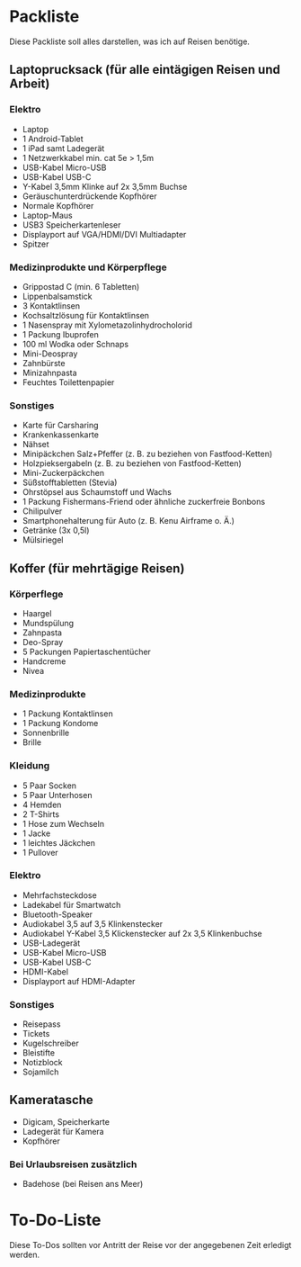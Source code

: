 # Packliste
Diese Packliste soll alles darstellen, was ich auf Reisen benötige.
## Laptoprucksack (für alle eintägigen Reisen und Arbeit)

### Elektro
- Laptop
- 1 Android-Tablet
- 1 iPad samt Ladegerät
- 1 Netzwerkkabel min. cat 5e > 1,5m
- USB-Kabel Micro-USB
- USB-Kabel USB-C
- Y-Kabel 3,5mm Klinke auf 2x 3,5mm Buchse
- Geräuschunterdrückende Kopfhörer
- Normale Kopfhörer
- Laptop-Maus
- USB3 Speicherkartenleser
- Displayport auf VGA/HDMI/DVI Multiadapter
- Spitzer


### Medizinprodukte und Körperpflege
- Grippostad C (min. 6 Tabletten)
- Lippenbalsamstick
- 3 Kontaktlinsen
- Kochsaltzlösung für Kontaktlinsen
- 1 Nasenspray mit Xylometazolinhydrocholorid
- 1 Packung Ibuprofen
- 100 ml Wodka oder Schnaps
- Mini-Deospray
- Zahnbürste
- Minizahnpasta
- Feuchtes Toilettenpapier


### Sonstiges
- Karte für Carsharing
- Krankenkassenkarte
- Nähset
- Minipäckchen Salz+Pfeffer (z. B. zu beziehen von Fastfood-Ketten)
- Holzpieksergabeln (z. B. zu beziehen von Fastfood-Ketten)
- Mini-Zuckerpäckchen
- Süßstofftabletten (Stevia)
- Ohrstöpsel aus Schaumstoff und Wachs
- 1 Packung Fishermans-Friend oder ähnliche zuckerfreie Bonbons
- Chilipulver
- Smartphonehalterung für Auto (z. B. Kenu Airframe o. Ä.)
- Getränke (3x 0,5l)
- Mülsiriegel

## Koffer (für mehrtägige Reisen)

### Körperflege
- Haargel
- Mundspülung
- Zahnpasta
- Deo-Spray
- 5 Packungen Papiertaschentücher
- Handcreme
- Nivea

### Medizinprodukte
- 1 Packung Kontaktlinsen
- 1 Packung Kondome
- Sonnenbrille
- Brille

### Kleidung
- 5 Paar Socken
- 5 Paar Unterhosen
- 4 Hemden
- 2 T-Shirts
- 1 Hose zum Wechseln
- 1 Jacke
- 1 leichtes Jäckchen
- 1 Pullover

### Elektro
- Mehrfachsteckdose
- Ladekabel für Smartwatch
- Bluetooth-Speaker
- Audiokabel 3,5 auf 3,5 Klinkenstecker
- Audiokabel Y-Kabel 3,5 Klickenstecker auf 2x 3,5 Klinkenbuchse
- USB-Ladegerät
- USB-Kabel Micro-USB
- USB-Kabel USB-C
- HDMI-Kabel
- Displayport auf HDMI-Adapter

### Sonstiges
- Reisepass
- Tickets
- Kugelschreiber
- Bleistifte
- Notizblock
- Sojamilch

## Kameratasche
- Digicam, Speicherkarte
- Ladegerät für Kamera
- Kopfhörer

### Bei Urlaubsreisen zusätzlich
- Badehose (bei Reisen ans Meer)

# To-Do-Liste
Diese To-Dos sollten vor Antritt der Reise vor der angegebenen Zeit 
erledigt werden.
